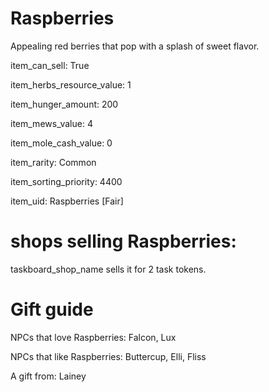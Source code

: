 # Raspberries

Appealing red berries that pop with a splash of sweet flavor.

item_can_sell: True

item_herbs_resource_value: 1

item_hunger_amount: 200

item_mews_value: 4

item_mole_cash_value: 0

item_rarity: Common

item_sorting_priority: 4400

item_uid: Raspberries [Fair]

# shops selling Raspberries:

taskboard_shop_name sells it for 2 task tokens.

# Gift guide

NPCs that love Raspberries: Falcon, Lux

NPCs that like Raspberries: Buttercup, Elli, Fliss

A gift from: Lainey